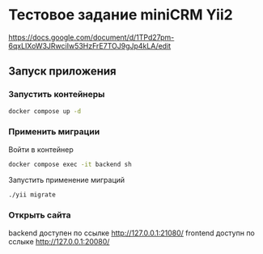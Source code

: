 # Тестовое задание miniCRM Yii2

https://docs.google.com/document/d/1TPd27pm-6qxLIXoW3JRwciIw53HzFrE7TOJ9gJp4kLA/edit

## Запуск приложения

### Запустить контейнеры
```bash
docker compose up -d
```

### Применить миграции

Войти в контейнер
```bash
docker compose exec -it backend sh
```

Запустить применение миграций
```bash
./yii migrate
```

### Открыть сайта

backend доступен по ссылке http://127.0.0.1:21080/
frontend доступн по сслыке http://127.0.0.1:20080/